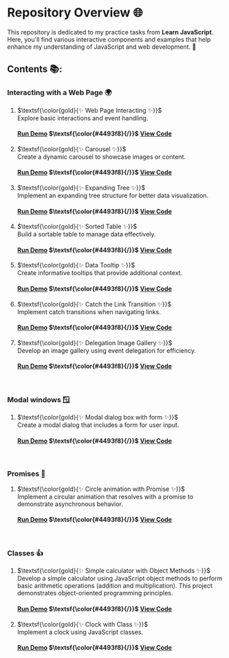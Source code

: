 # Repository Overview 🌐

This repository is dedicated to my practice tasks from **Learn JavaScript**. Here, you'll find various interactive components and examples that help enhance my understanding of JavaScript and web development. 🚀

## Contents 📚:
### Interacting with a Web Page 🌍

1. $\textsf{\color{gold}{✨ Web Page Interacting ✨}}$ <br/>
   Explore basic interactions and event handling. <br/>
   #### [Run Demo](https://kaningleb.github.io/Learn-JS/Interacting-with-a-web-page/01-Interacting/) $\textsf{\color{#4493f8}{/}}$ [View Code](https://github.com/KaninGleb/Learn-JS/tree/main/Interacting-with-a-web-page/01-Interacting)
   
3. $\textsf{\color{gold}{✨ Carousel ✨}}$ <br/>
   Create a dynamic carousel to showcase images or content. <br/>
   #### [Run Demo](https://kaningleb.github.io/Learn-JS/Interacting-with-a-web-page/02-Carousel/) $\textsf{\color{#4493f8}{/}}$ [View Code](https://github.com/KaninGleb/Learn-JS/tree/main/Interacting-with-a-web-page/02-Carousel)

3. $\textsf{\color{gold}{✨ Expanding Tree ✨}}$ <br/>
   Implement an expanding tree structure for better data visualization. <br/>
   #### [Run Demo](https://kaningleb.github.io/Learn-JS/Interacting-with-a-web-page/03-Expanding-tree/) $\textsf{\color{#4493f8}{/}}$ [View Code](https://github.com/KaninGleb/Learn-JS/tree/main/Interacting-with-a-web-page/03-Expanding-tree)

4. $\textsf{\color{gold}{✨ Sorted Table ✨}}$ <br/>
   Build a sortable table to manage data effectively. <br/>
   #### [Run Demo](https://kaningleb.github.io/Learn-JS/Interacting-with-a-web-page/04-Sorted-table/) $\textsf{\color{#4493f8}{/}}$ [View Code](https://github.com/KaninGleb/Learn-JS/tree/main/Interacting-with-a-web-page/04-Sorted-table)

5. $\textsf{\color{gold}{✨ Data Tooltip ✨}}$ <br/>
   Create informative tooltips that provide additional context. <br/>
   #### [Run Demo](https://kaningleb.github.io/Learn-JS/Interacting-with-a-web-page/05-Data-tooltip/) $\textsf{\color{#4493f8}{/}}$ [View Code](https://github.com/KaninGleb/Learn-JS/tree/main/Interacting-with-a-web-page/05-Data-tooltip)

6. $\textsf{\color{gold}{✨ Catch the Link Transition ✨}}$ <br/>
   Implement catch transitions when navigating links. <br/>
   #### [Run Demo](https://kaningleb.github.io/Learn-JS/Interacting-with-a-web-page/06-Catch-the-link-transition/) $\textsf{\color{#4493f8}{/}}$ [View Code](https://github.com/KaninGleb/Learn-JS/tree/main/Interacting-with-a-web-page/06-Catch-the-link-transition)

7. $\textsf{\color{gold}{✨ Delegation Image Gallery ✨}}$ <br/>
   Develop an image gallery using event delegation for efficiency. <br/>
   #### [Run Demo](https://kaningleb.github.io/Learn-JS/Interacting-with-a-web-page/07-Delegation-image-gallery/) $\textsf{\color{#4493f8}{/}}$ [View Code](https://github.com/KaninGleb/Learn-JS/tree/main/Interacting-with-a-web-page/07-Delegation-image-gallery)

<br/>

### Modal windows 🪟

1. $\textsf{\color{gold}{✨ Modal dialog box with form ✨}}$ <br/>
   Create a modal dialog that includes a form for user input. <br/>
   #### [Run Demo](https://kaningleb.github.io/Learn-JS/Modal-windows/01-Modal-dialog-box-with-form/) $\textsf{\color{#4493f8}{/}}$ [View Code](https://github.com/KaninGleb/Learn-JS/tree/main/Modal-windows/01-Modal-dialog-box-with-form)

<br/>

### Promises 🤝

1. $\textsf{\color{gold}{✨ Circle animation with Promise ✨}}$ <br/>
   Implement a circular animation that resolves with a promise to demonstrate asynchronous behavior. <br/>
   #### [Run Demo](https://kaningleb.github.io/Learn-JS/Promises/01-Circle-Animation-with-Promises/) $\textsf{\color{#4493f8}{/}}$ [View Code](https://github.com/KaninGleb/Learn-JS/tree/main/Promises/01-Circle-Animation-with-Promises)
  
<br/>

### Classes 👍
1. $\textsf{\color{gold}{✨ Simple calculator with Object Methods ✨}}$ <br/>
   Develop a simple calculator using JavaScript object methods to perform basic arithmetic operations (addition and multiplication).
   This project demonstrates object-oriented programming principles. <br/>
   #### [Run Demo](https://kaningleb.github.io/Learn-JS/Classes/01-Simple-calculator-using-Object-methods/) $\textsf{\color{#4493f8}{/}}$ [View Code](https://github.com/KaninGleb/Learn-JS/tree/main/Classes/01-Simple-calculator-using-Object-methods)

2. $\textsf{\color{gold}{✨ Clock with Class ✨}}$ <br/>
   Implement a clock using JavaScript classes. <br/>
   #### [Run Demo](https://kaningleb.github.io/Learn-JS/Classes/02-Clock-with-Class/) $\textsf{\color{#4493f8}{/}}$ [View Code](https://github.com/KaninGleb/Learn-JS/tree/main/Classes/02-Clock-with-Class)





